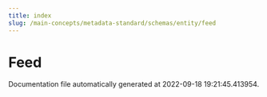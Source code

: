 ```yaml
---
title: index
slug: /main-concepts/metadata-standard/schemas/entity/feed
---
```


# Feed

Documentation file automatically generated at 2022-09-18 19:21:45.413954.
